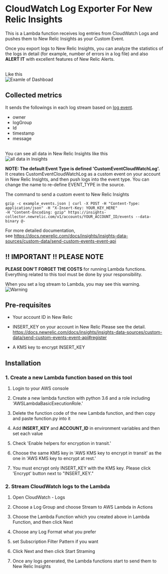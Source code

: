 # CloudWatch Log Exporter For New Relic Insights

This is a Lambda function receives log entries from CloudWatch Logs
and pushes them to New Relic Insights as your Custom Event.

Once you export logs to New Relic Insights, you can analyze the statistics of the logs in detail (for example, number of errors in a log file) and also **ALERT IT** with excellent features of New Relic Alerts.

<br>Like this<br>
![Examle of Dashboad](https://github.com/harryhiyoshi/CloudWatchLogExporterForNewRelicInsights/blob/master/NewRelicDashboard.png "Examle of Dashboad")

## Collected metrics
It sends the followings in each log stream based on [log event](https://docs.aws.amazon.com/AmazonCloudWatch/latest/logs/ValidateLogEventFlow.html).
* owner
* logGroup
* Id
* timestamp
* message

<br>You can see all data in New Relic Insights like this<br>
![all data in Insights](https://github.com/harryhiyoshi/CloudWatchLogExporterForNewRelicInsights/blob/master/NewRelicInsights.png "CustomEventCloudWatchLog")


**NOTE: The default Event Type is defined 'CustomEventCloudWatchLog'.**<br>
It creates CustomEventCloudWatchLog as a custom event on your account in New Relic Insights, and then push logs into the event type. You can change the name to re-define EVENT_TYPE in the source.


The command to send a custom event to New Relic Insights
```
gzip -c example_events.json | curl -X POST -H "Content-Type: application/json" -H "X-Insert-Key: YOUR_KEY_HERE"
-H "Content-Encoding: gzip" https://insights-collector.newrelic.com/v1/accounts/YOUR_ACCOUNT_ID/events --data-binary @-
```

For more detailed documentation, <br>
see https://docs.newrelic.com/docs/insights/insights-data-sources/custom-data/send-custom-events-event-api

## !! IMPORTANT !! PLEASE NOTE
**PLEASE DON'T FORGET THE COSTS** for running Lambda functions. Everything related to this tool must be done by your responsibility.

When you set a log stream to Lambda, you may see this warning.
![Warning](https://github.com/harryhiyoshi/CloudWatchLogExporterForNewRelicInsights/blob/master/Warning.png "Warning on AWS")

## Pre-requisites

- Your account ID in New Relic

- INSERT_KEY on your account in New Relic
Please see the detail. https://docs.newrelic.com/docs/insights/insights-data-sources/custom-data/send-custom-events-event-api#register

- A KMS key to encrypt INSERT_KEY

## Installation

### 1. Create a new Lambda function based on this tool
  1. Login to your AWS console

  2. Create a new lambda function with python 3.6 and a role including 'AWSLambdaBasicExecutionRole.'

  3. Delete the function code of the new Lambda function, and then copy and paste function.py into it

  4. Add **INSERT_KEY** and **ACCOUNT_ID** in environment variables and then set each value

  5. Check 'Enable helpers for encryption in transit.'

  6. Choose the same KMS key in 'AWS KMS key to encrypt in transit' as the one in 'AWS KMS key to encrypt at rest.'

  7. You must encrypt only INSERT_KEY with the KMS key. Please click 'Encrypt' button next to "INSERT_KEY."


### 2. Stream CloudWatch logs to the Lambda

  1. Open CloudWatch - Logs

  2. Choose a Log Group and choose Stream to AWS Lambda in Actions

  3. Choose the Lambda Function which you created above in Lambda Function, and then click Next

  4. Choose any Log Format what you prefer

  5. set Subscription Filter Pattern if you want

  6. Click Next and then click Start Straming

  7. Once any logs generated, the Lambda functions start to send them to New Relic Insights
